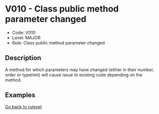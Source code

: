 # V010 - Class public method parameter changed

* Code: V010
* Level: MAJOR
* Rule: Class public method parameter changed

## Description

A method for which parameters may have changed (either in their number, order or typehint) will cause issue to existing code depending on the method.

## Examples

[Go back to ruleset](../README.md)